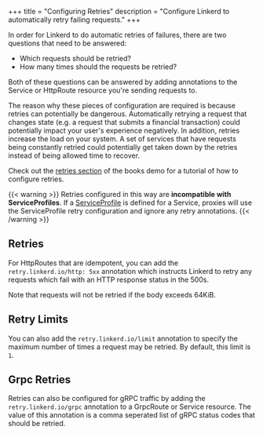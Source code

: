 +++
title = "Configuring Retries"
description = "Configure Linkerd to automatically retry failing requests."
+++

In order for Linkerd to do automatic retries of failures, there are two
questions that need to be answered:

- Which requests should be retried?
- How many times should the requests be retried?

Both of these questions can be answered by adding annotations to the Service
or HttpRoute resource you're sending requests to.

The reason why these pieces of configuration are required is because retries can
potentially be dangerous. Automatically retrying a request that changes state
(e.g. a request that submits a financial transaction) could potentially impact
your user's experience negatively. In addition, retries increase the load on
your system. A set of services that have requests being constantly retried
could potentially get taken down by the retries instead of being allowed time
to recover.

Check out the [retries section](../books/#retries) of the books demo
for a tutorial of how to configure retries.

{{< warning >}}
Retries configured in this way are **incompatible with ServiceProfiles**. If a
[ServiceProfile](../../features/service-profiles/) is defined for a Service,
proxies will use the ServiceProfile retry configuration and ignore any retry
annotations.
{{< /warning >}}

## Retries

For HttpRoutes that are idempotent, you can add the `retry.linkerd.io/http: 5xx`
annotation which instructs Linkerd to retry any requests which fail with an HTTP
response status in the 500s.

Note that requests will not be retried if the body exceeds 64KiB.

## Retry Limits

You can also add the `retry.linkerd.io/limit` annotation to specify the maximum
number of times a request may be retried. By default, this limit is `1`.

## Grpc Retries

Retries can also be configured for gRPC traffic by adding the
`retry.linkerd.io/grpc` annotation to a GrpcRoute or Service resource. The value
of this annotation is a comma seperated list of gRPC status codes that should
be retried.
